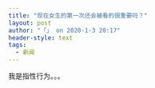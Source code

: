 ```yaml
---
title: "现在女生的第一次还会被看的很重要吗？"
layout: post
author: "「」 on 2020-1-3 20:17"
header-style: text
tags:
  - 新闻
---
```


<head></head>
<body>
  我是指性行为。。。
 <br>
</body>


